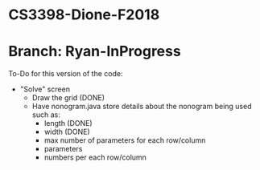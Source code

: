# CS3398-Dione-F2018
# Branch: Ryan-InProgress

To-Do for this version of the code:
- "Solve" screen
  - Draw the grid (DONE)
  - Have nonogram.java store details about the nonogram being used such as:
    - length (DONE)
    - width (DONE)
    - max number of parameters for each row/column
    - parameters
    - numbers per each row/column

